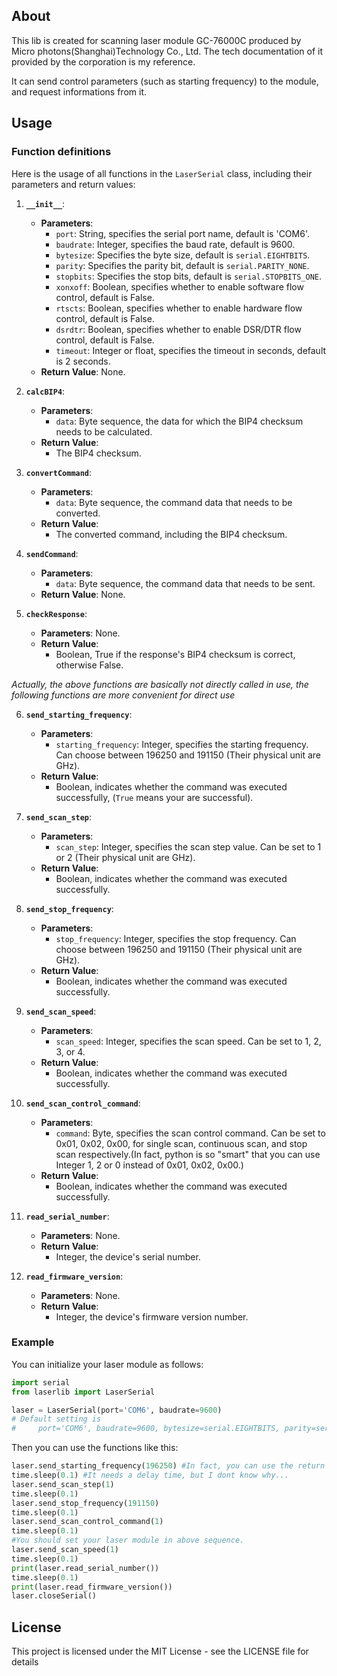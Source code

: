 ## About
This lib is created for scanning laser module GC-76000C produced by Micro photons(Shanghai)Technology Co., Ltd. The tech documentation of it provided by the corporation is my reference.

It can send control parameters (such as starting frequency) to the module, and request informations from it.

## Usage
### Function definitions
Here is the usage of all functions in the `LaserSerial` class, including their parameters and return values:

1. **`__init__`**:
   - **Parameters**:
     - `port`: String, specifies the serial port name, default is 'COM6'.
     - `baudrate`: Integer, specifies the baud rate, default is 9600.
     - `bytesize`: Specifies the byte size, default is `serial.EIGHTBITS`.
     - `parity`: Specifies the parity bit, default is `serial.PARITY_NONE`.
     - `stopbits`: Specifies the stop bits, default is `serial.STOPBITS_ONE`.
     - `xonxoff`: Boolean, specifies whether to enable software flow control, default is False.
     - `rtscts`: Boolean, specifies whether to enable hardware flow control, default is False.
     - `dsrdtr`: Boolean, specifies whether to enable DSR/DTR flow control, default is False.
     - `timeout`: Integer or float, specifies the timeout in seconds, default is 2 seconds.
   - **Return Value**: None.

2. **`calcBIP4`**:
   - **Parameters**:
     - `data`: Byte sequence, the data for which the BIP4 checksum needs to be calculated.
   - **Return Value**:
     - The BIP4 checksum.

3. **`convertCommand`**:
   - **Parameters**:
     - `data`: Byte sequence, the command data that needs to be converted.
   - **Return Value**:
     - The converted command, including the BIP4 checksum.

4. **`sendCommand`**:
   - **Parameters**:
     - `data`: Byte sequence, the command data that needs to be sent.
   - **Return Value**: None.

5. **`checkResponse`**:
   - **Parameters**: None.
   - **Return Value**:
     - Boolean, True if the response's BIP4 checksum is correct, otherwise False.

*Actually, the above functions are basically not directly called in use, the following functions are more convenient for direct use*

6. **`send_starting_frequency`**:
   - **Parameters**:
     - `starting_frequency`: Integer, specifies the starting frequency. Can choose between 196250 and 191150 (Their physical unit are GHz).
   - **Return Value**:
     - Boolean, indicates whether the command was executed successfully, (`True` means your are successful).

7. **`send_scan_step`**:
   - **Parameters**:
     - `scan_step`: Integer, specifies the scan step value. Can be set to 1 or 2 (Their physical unit are GHz).
   - **Return Value**:
     - Boolean, indicates whether the command was executed successfully.

8. **`send_stop_frequency`**:
   - **Parameters**:
     - `stop_frequency`: Integer, specifies the stop frequency. Can choose between 196250 and 191150 (Their physical unit are GHz).
   - **Return Value**:
     - Boolean, indicates whether the command was executed successfully.

9. **`send_scan_speed`**:
   - **Parameters**:
     - `scan_speed`: Integer, specifies the scan speed. Can be set to 1, 2, 3, or 4.
   - **Return Value**:
     - Boolean, indicates whether the command was executed successfully.

10. **`send_scan_control_command`**:
    - **Parameters**:
      - `command`: Byte, specifies the scan control command. Can be set to 0x01, 0x02, 0x00, for single scan, continuous scan, and stop scan respectively.(In fact, python is so "smart" that you can use Integer 1, 2 or 0 instead of 0x01, 0x02, 0x00.)
    - **Return Value**:
      - Boolean, indicates whether the command was executed successfully.

11. **`read_serial_number`**:
    - **Parameters**: None.
    - **Return Value**:
      - Integer, the device's serial number.

12. **`read_firmware_version`**:
    - **Parameters**: None.
    - **Return Value**:
      - Integer, the device's firmware version number.

### Example
You can initialize your laser module as follows:

```python
import serial
from laserlib import LaserSerial

laser = LaserSerial(port='COM6', baudrate=9600)
# Default setting is 
#     port='COM6', baudrate=9600, bytesize=serial.EIGHTBITS, parity=serial.PARITY_NONE, stopbits=serial.STOPBITS_ONE, xonxoff=False, rtscts=False, dsrdtr=False, timeout=2
```
Then you can use the functions like this:
```python
laser.send_starting_frequency(196250) #In fact, you can use the return value of this function, to ensure your command have been executed correctly. 
time.sleep(0.1) #It needs a delay time, but I dont know why...
laser.send_scan_step(1)
time.sleep(0.1)
laser.send_stop_frequency(191150)
time.sleep(0.1)
laser.send_scan_control_command(1)
time.sleep(0.1)
#You should set your laser module in above sequence.
laser.send_scan_speed(1)
time.sleep(0.1)
print(laser.read_serial_number())
time.sleep(0.1)
print(laser.read_firmware_version())
laser.closeSerial()
```

## License

This project is licensed under the MIT License - see the LICENSE file for details